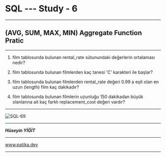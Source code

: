 # SQL --- Study - 6

---

## (AVG, SUM, MAX, MIN) Aggregate Function Pratic

---

1. film tablosunda bulunan rental_rate sütunundaki değerlerin ortalaması nedir?

2. film tablosunda bulunan filmlerden kaç tanesi 'C' karakteri ile başlar?

3. film tablosunda bulunan filmlerden rental_rate değeri 0.99 a eşit olan en uzun (length) film kaç dakikadır?

4. film tablosunda bulunan filmlerin uzunluğu 150 dakikadan büyük olanlarına ait kaç farklı replacement_cost değeri vardır?

---

![SQL-69](https://www.thoughtco.com/thmb/-jWsuxd4gUvmIfrwQ_OCPPRfc4o=/1500x0/filters:no_upscale():max_bytes(150000):strip_icc():format(webp)/sql-code-on-black-183029104-599b4ac60d327a00119b7053-f998acddfcd0428d9b6a37eebc3c3bf4.jpg)

---

***Hüseyin YİĞİT***

---

www.patika.dev

---
